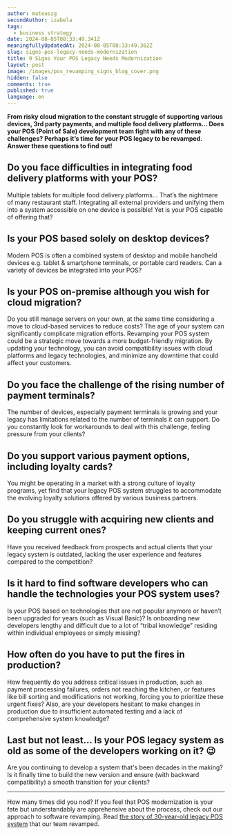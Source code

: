 ```yaml
---
author: mateuszg
secondAuthor: izabela
tags:
  - business strategy
date: 2024-08-05T08:33:49.341Z
meaningfullyUpdatedAt: 2024-08-05T08:33:49.362Z
slug: signs-pos-legacy-needs-modernization
title: 9 Signs Your POS Legacy Needs Modernization
layout: post
image: /images/pos_revamping_signs_blog_cover.png
hidden: false
comments: true
published: true
language: en
---
```

**From risky cloud migration to the constant struggle of supporting various devices, 3rd party payments, and multiple food delivery platforms… Does your POS (Point of Sale) development team fight with any of these challenges? Perhaps it’s time for your POS legacy to be revamped. Answer these questions to find out!**

## Do you face difficulties in integrating food delivery platforms with your POS?

Multiple tablets for multiple food delivery platforms… That’s the nightmare of many restaurant staff. Integrating all external providers and unifying them into a system accessible on one device is possible! Yet is your POS capable of offering that?

## Is your POS based solely on desktop devices?

Modern POS is often a combined system of desktop and mobile handheld devices e.g. tablet &  smartphone terminals, or portable card readers. Can a variety of devices be integrated into your POS?

## Is your POS on-premise although you wish for cloud migration?

Do you still manage servers on your own, at the same time considering a move to cloud-based services to reduce costs? The age of your system can significantly complicate migration efforts. Revamping your POS system could be a strategic move towards a more budget-friendly migration. By updating your technology, you can avoid compatibility issues with cloud platforms and legacy technologies, and minimize any downtime that could affect your customers.

## Do you face the challenge of the rising number of payment terminals?

The number of devices, especially payment terminals is growing and your legacy has limitations related to the number of terminals it can support. Do you constantly look for workarounds to deal with this challenge, feeling pressure from your clients?

## Do you support various payment options, including loyalty cards?

You might be operating in a market with a strong culture of loyalty programs, yet find that your legacy POS system struggles to accommodate the evolving loyalty solutions offered by various business partners.

## Do you struggle with acquiring new clients and keeping current ones?

Have you received feedback from prospects and actual clients that your legacy system is outdated, lacking the user experience and features compared to the competition?

## Is it hard to find software developers who can handle the technologies your POS system uses?

Is your POS based on technologies that are not popular anymore or haven’t been upgraded for years (such as Visual Basic)? Is onboarding new developers lengthy and difficult due to a lot of “tribal knowledge” residing within individual employees or simply missing?

## How often do you have to put the fires in production?

How frequently do you address critical issues in production, such as payment processing failures, orders not reaching the kitchen, or features like bill sorting and modifications not working, forcing you to prioritize these urgent fixes? Also, are your developers hesitant to make changes in production due to insufficient automated testing and a lack of comprehensive system knowledge?

## Last but not least… Is your POS legacy system as old as some of the developers working on it? 😉

Are you continuing to develop a system that's been decades in the making? Is it finally time to build the new version and ensure (with backward compatibility) a smooth transition for your clients?

- - -

How many times did you nod? If you feel that POS modernization is your fate but understandably are apprehensive about the process, check out our approach to software revamping. Read [the story of 30-year-old legacy POS system](/projects/pos-legacy/) that our team revamped.